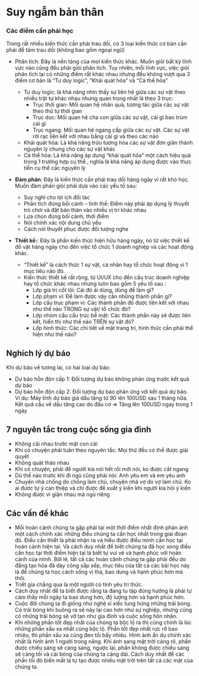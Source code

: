 # Suy ngẫm bản thân

### Các điểm cần phải học

Trong rất nhiều kiến thức cần phải trau dồi, có 3 loại kiến thức cơ bản cần phải để tâm trau dồi (không bao gồm ngoại ngữ)

- Phân tích: Đây là nền tảng của mọi kiến thức khác. Muốn giỏi bất kỳ lĩnh vực nào cũng đều phải giỏi phân tích. Tuy nhiên, mỗi lĩnh vực, việc giỏi phân tích lại có những điểm rất khác nhau nhưng đều không vượt qua 3 điểm cơ bản là “Tư duy logic”, “Khái quát hóa” và “Cá thể hóa”
    - Tư duy logic: là khả năng nhìn thấy sự liên hệ giữa các sự vật theo nhiều trật tự khác nhau nhưng quan trọng nhất là theo 3 trục:
        - Trục thời gian: Mối quan hệ nhân quả, tương tác giữa các sự vật theo thứ tự thời gian
        - Trục dọc: Mối quan hệ cha con giữa các sự vật, cái gì bao trùm cái gì
        - Trục ngang: Mối quan hệ ngang cấp giữa các sự vật. Các sự vật rời rạc liên kết với nhau bằng cái gì và theo các nào
    - Khái quát hóa: Là khả năng trừu tượng hóa các sự vật đơn giản thành nguyên lý chung cho các sự vật khác
    - Cá thể hóa: Là khả năng áp dụng “khái quát hóa” một cách hiệu quả trong 1 trường hợp cụ thể., nghĩa là khả năng áp dụng được vào thực tiễn cụ thể các nguyên lý

- **Đàm phán**: Đây là kiến thức cần phải trau dồi hàng ngày vì rất khó học. Muốn đàm phán giỏi phải dựa vào các yếu tố sau: 
    - Suy nghĩ cho lợi ích đối tác
    - Phân tích đúng bối cảnh – tình thế: Điểm này phải áp dụng lý thuyết trò chơi và đặt bản thân vào nhiều vị trí khác nhau
    - Lựa chọn đúng bối cảnh, thời điểm
    - Nói chính xác nội dung chủ yếu
    - Cách nói thuyết phục được đối tượng nghe

- **Thiết kế:**: Đây là phần kiến thức hiện hữu hàng ngày, nó từ việc thiết kế đồ vật hàng ngày cho đến việc tổ chức 1 doanh nghiệp và các hoạt động khác. 
    - “Thiết kế” là cách thức 1 sự vật, cá nhân hay tổ chức hoạt động vì 1 mục tiêu nào đó. 
    - Kiến thức thiết kế rất rộng, từ UI/UX cho đến cấu trúc doanh nghiệp hay tổ chức khác nhau nhưng luôn bao gồm 5 yếu tố sau :
        - Lớp giá trị cốt lõi: Cái đó ái dùng, dùng để làm gì?
        - Lớp phạm vi: Để làm được vậy cần những thành phần gì?
        - Lớp cấu trục phạm vi: Các thành phần đó được liên kết với nhau như thể nào TRONG sự vật/ tổ chức đó?
        - Lớp nhóm cấu cấu trúc bề mặt: Các thành phần này sẽ được liên kết, hiển thị như thế nào TRÊN sự vật đó?
        - Lớp hình thức: Các chi tiết về mặt trang trí, hình thức cần phải thể hiện như thế nào?

## Nghích lý dự báo

Khi dự báo về tương lai, có hai loại dự báo:

- Dự báo hỗn độn cấp 1: Đối tượng dự báo không phản ứng trước kết quả dự báo
- Dự báo hỗn độn cấp 2: Đối tượng dự báo phản ứng với kết quả dự báo. Ví dụ: Máy tính dự báo giá dầu tăng từ 90 lên 100USD sau 1 tháng nữa. Kết quả cầu về dầu tăng cao do đầu cơ => Tăng lên 100USD ngay trong 1 ngày
        
## 7 nguyên tắc trong cuộc sống gia đình

- Không cãi nhau trước mặt con cái
- Khi có chuyện phải tuân theo nguyên tắc: Mọi thứ đều có thể được giải quyết
- Không quát tháo nhau 
- Khi có chuyện, phải để người kia nói hết rồi mới nói, ko được cắt ngang
- Dù thế nào trước khi đi ngủ cũng phải nói: Anh yêu em và em yêu anh
- Chuyện nhà chồng do chồng làm chủ, chuyện nhà vợ do vợ làm chủ. Ko ai đươc tự ý can thiệp và chỉ được đề xuất ý kiến khi người kia hỏi ý kiến
- Không được vì giận nhau mà ngủ riêng

## Các vấn đề khác

- Mỗi hoàn cảnh chúng ta gặp phải tại một thời điểm nhất định phản ánh một cách chính xác những điều chúng ta cần học nhất trong giai đoạn đó. Điều cần thiết là phải nhận ra và hiểu được điều mình cần học tại hoàn cảnh hiện tại. Và cách duy nhất để biết chúng ta đã học xong điều cần học tại thời điểm hiện tại là biết tự vui vẻ và hạnh phúc với hoàn cảnh của mình. Bởi lẽ, tất cả các hoàn cảnh chúng ta gặp phải đều do đấng tạo hóa đã dày công sắp xếp, mục tiêu của tất cả các bài học này là để chúng ta học cách sống vị tha, bao dung và hạnh phúc hơn mà thôi.
- Triết gia chẳng qua là một người có tình yêu tri thức.
- Cách duy nhất để ta biết được rằng ta đang tu tập đúng hướng là phải tự cảm thấy mỗi ngày ta bao dung hơn, độ lượng hơn và hạnh phúc hơn.
- Cuộc đời chúng ta đi giống như nghệ sĩ xiếc tung hứng những trái bóng. Có trái bóng khi buông ra sẽ nảy lại cao hơn như sự nghiệp, nhưng cũng có những trái bóng sẽ vỡ tan như gia đình và cuộc sống hôn nhân.
- Khi những phần tốt đẹp nhất của chúng ta bộc lộ ra thì cũng chính là lúc những phần xấu xa nhất cũng bộc lộ. Phần tốt đẹp nhất rực rỡ bao nhiêu, thì phần xấu xa cũng đen tối bấy nhiêu. Hình ảnh ẩn dụ chính xác nhất là hình ảnh 1 người trong nắng. Khi ánh sang mặt trời càng rõ, phần được chiếu sáng sẽ càng sáng, ngược lại, phần không được chiếu sáng sẽ càng tối và cái bóng của chúng ta càng dài. Cách duy nhất để các phần tối đó biến mất là tự tạo được nhiều mặt trời trên tất cả các mặt của chúng ta.  
